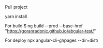 Pull project

yarn install

For build 
$ ng build --prod --base-href "https://goranradonic.github.io/abgular-test/"

For deploy
npx angular-cli-ghpages --dir=dist/
